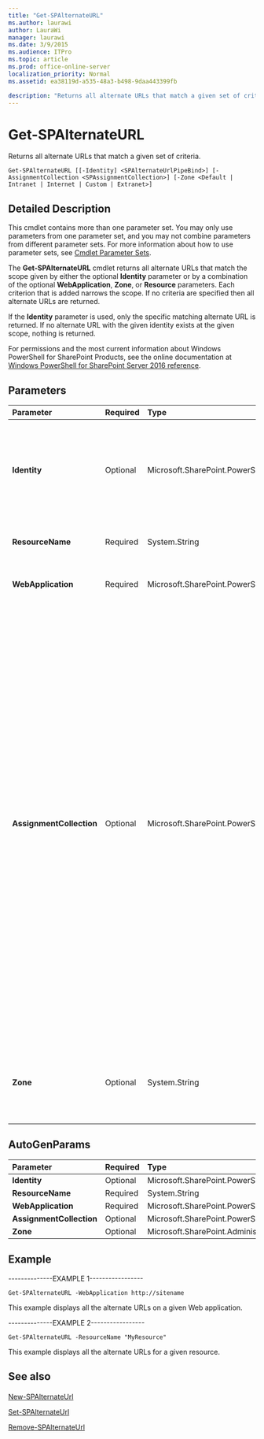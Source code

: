 ```yaml
---
title: "Get-SPAlternateURL"
ms.author: laurawi
author: LauraWi
manager: laurawi
ms.date: 3/9/2015
ms.audience: ITPro
ms.topic: article
ms.prod: office-online-server
localization_priority: Normal
ms.assetid: ea38119d-a535-48a3-b498-9daa443399fb

description: "Returns all alternate URLs that match a given set of criteria."
---
```


# Get-SPAlternateURL

Returns all alternate URLs that match a given set of criteria.
  
```
Get-SPAlternateURL [[-Identity] <SPAlternateUrlPipeBind>] [-AssignmentCollection <SPAssignmentCollection>] [-Zone <Default | Intranet | Internet | Custom | Extranet>]
```

## Detailed Description

This cmdlet contains more than one parameter set. You may only use parameters from one parameter set, and you may not combine parameters from different parameter sets. For more information about how to use parameter sets, see [Cmdlet Parameter Sets](https://go.microsoft.com/fwlink/?LinkID=187810).
  
The **Get-SPAlternateURL** cmdlet returns all alternate URLs that match the scope given by either the optional **Identity** parameter or by a combination of the optional **WebApplication**, **Zone**, or **Resource** parameters. Each criterion that is added narrows the scope. If no criteria are specified then all alternate URLs are returned. 
  
If the **Identity** parameter is used, only the specific matching alternate URL is returned. If no alternate URL with the given identity exists at the given scope, nothing is returned. 
  
For permissions and the most current information about Windows PowerShell for SharePoint Products, see the online documentation at [Windows PowerShell for SharePoint Server 2016 reference](https://go.microsoft.com/fwlink/p/?LinkId=671715).
  
## Parameters

|**Parameter**|**Required**|**Type**|**Description**|
|:-----|:-----|:-----|:-----|
|**Identity** <br/> |Optional  <br/> |Microsoft.SharePoint.PowerShell.SPAlternateUrlPipeBind  <br/> |Specifies the URL or GUID of the alternate URL to get.  <br/> The type must be a valid GUID, in the form 12345678-90ab-cdef-1234-567890bcdefgh, or a valid URL, in the form http://server_name.  <br/> |
|**ResourceName** <br/> |Required  <br/> |System.String  <br/> |Specifies the name of the resource from which to list alternate URLs.  <br/> |
|**WebApplication** <br/> |Required  <br/> |Microsoft.SharePoint.PowerShell.SPWebApplicationPipeBind  <br/> |Specifies the Web application from which to list alternate URLs.  <br/> |
|**AssignmentCollection** <br/> |Optional  <br/> |Microsoft.SharePoint.PowerShell.SPAssignmentCollection  <br/> |Manages objects for the purpose of proper disposal. Use of objects, such as **SPWeb** or **SPSite**, can use large amounts of memory and use of these objects in Windows PowerShell scripts requires proper memory management. Using the **SPAssignment** object, you can assign objects to a variable and dispose of the objects after they are needed to free up memory. When **SPWeb**, **SPSite**, or **SPSiteAdministration** objects are used, the objects are automatically disposed of if an assignment collection or the **Global** parameter is not used.  <br/> > [!NOTE]> When the **Global** parameter is used, all objects are contained in the global store. If objects are not immediately used, or disposed of by using the **Stop-SPAssignment** command, an out-of-memory scenario can occur.           |
|**Zone** <br/> |Optional  <br/> |System.String  <br/> |Specifies one of the five zones with which the alternate URLs is associated.  <br/> Must be a valid zone: **Default**, **Intranet**, **Internet**, **Extranet**, or **Custom** <br/> |
   
## AutoGenParams

|**Parameter**|**Required**|**Type**|**Description**|
|:-----|:-----|:-----|:-----|
|**Identity** <br/> |Optional  <br/> |Microsoft.SharePoint.PowerShell.SPAlternateUrlPipeBind  <br/> ||
|**ResourceName** <br/> |Required  <br/> |System.String  <br/> ||
|**WebApplication** <br/> |Required  <br/> |Microsoft.SharePoint.PowerShell.SPWebApplicationPipeBind  <br/> ||
|**AssignmentCollection** <br/> |Optional  <br/> |Microsoft.SharePoint.PowerShell.SPAssignmentCollection  <br/> ||
|**Zone** <br/> |Optional  <br/> |Microsoft.SharePoint.Administration.SPUrlZone  <br/> ||
   
## Example

--------------EXAMPLE 1-----------------
  
```
Get-SPAlternateURL -WebApplication http://sitename
```

This example displays all the alternate URLs on a given Web application.
  
--------------EXAMPLE 2-----------------
  
```
Get-SPAlternateURL -ResourceName "MyResource"
```

This example displays all the alternate URLs for a given resource.
  
## See also

#### 

[New-SPAlternateUrl](new-spalternateurl.md)
  
[Set-SPAlternateUrl](set-spalternateurl.md)
  
[Remove-SPAlternateUrl](remove-spalternateurl.md)

